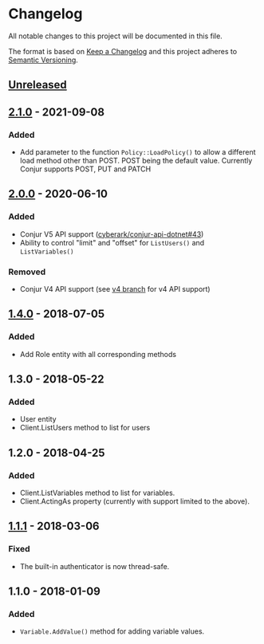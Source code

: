 # Changelog
All notable changes to this project will be documented in this file.

The format is based on [Keep a Changelog](http://keepachangelog.com/en/1.0.0/)
and this project adheres to [Semantic Versioning](http://semver.org/spec/v2.0.0.html).

## [Unreleased]

## [2.1.0] - 2021-09-08
### Added
- Add parameter to the function `Policy::LoadPolicy()` to allow a different load method other than POST. POST being the default value. Currently Conjur supports POST, PUT and PATCH

## [2.0.0] - 2020-06-10
### Added
- Conjur V5 API support ([cyberark/conjur-api-dotnet#43](https://github.com/cyberark/conjur-api-dotnet/issues/43))
- Ability to control "limit" and "offset" for `ListUsers()` and `ListVariables()`

### Removed
- Conjur V4 API support (see [v4 branch](https://github.com/cyberark/conjur-api-dotnet/tree/v4)
  for v4 API support)

## [1.4.0] - 2018-07-05
### Added
- Add Role entity with all corresponding methods

## 1.3.0 - 2018-05-22
### Added
- User entity
- Client.ListUsers method to list for users

## 1.2.0 - 2018-04-25
### Added
- Client.ListVariables method to list for variables.
- Client.ActingAs property (currently with support limited to the above).

## [1.1.1] - 2018-03-06
### Fixed
- The built-in authenticator is now thread-safe.

## 1.1.0 - 2018-01-09
### Added
- `Variable.AddValue()` method for adding variable values.

[Unreleased]: https://github.com/cyberark/conjur-api-dotnet/compare/v2.1.0...HEAD
[2.1.0]: https://github.com/cyberark/conjur-api-dotnet/compare/v2.0.0...v2.1.0
[2.0.0]: https://github.com/cyberark/conjur-api-dotnet/compare/v1.4.0...v2.0.0
[1.4.0]: https://github.com/cyberark/conjur-api-dotnet/compare/v1.3.0...v1.4.0
[1.1.1]: https://github.com/cyberark/conjur-api-dotnet/compare/v1.1.0...v1.1.1
[1.1.0]: https://github.com/cyberark/conjur-api-dotnet/releases/tag/v1.1.0
